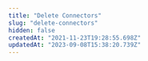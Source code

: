 ```yaml
---
title: "Delete Connectors"
slug: "delete-connectors"
hidden: false
createdAt: "2021-11-23T19:28:55.698Z"
updatedAt: "2023-09-08T15:38:20.739Z"
---
```

